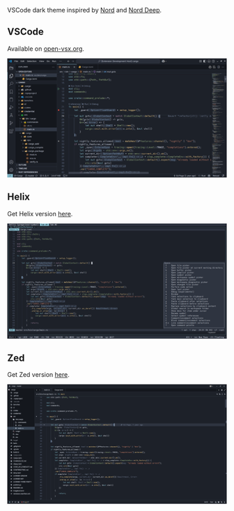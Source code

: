 VSCode dark theme inspired by [Nord](https://marketplace.visualstudio.com/items?itemName=arcticicestudio.nord-visual-studio-code) and [Nord Deep](https://marketplace.visualstudio.com/items?itemName=marlosirapuan.nord-deep).

## **VSCode**

Available on [open-vsx.org](https://open-vsx.org/extension/Yukina/yukinord).

![""](https://raw.githubusercontent.com/yukina3230/yukinord/main/assets/preview.png)

## **Helix**

Get Helix version [here](https://github.com/yukina3230/yukinord_helix).

![""](https://raw.githubusercontent.com/yukina3230/yukinord_helix/main/preview.png)

## **Zed**

Get Zed version [here](https://github.com/yukina3230/yukinord_zed).

![""](https://raw.githubusercontent.com/yukina3230/yukinord_zed/main/preview.png)
